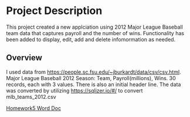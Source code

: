 # Project Description
This project created a new applciation using 2012 Major League Baseball team data that captures payroll and the number of wins.  Functionality has been added to display, edit, add and delete infomormation as needed.  

##  Overview
I used data from https://people.sc.fsu.edu/~jburkardt/data/csv/csv.html. Major League Baseball 2012 Season: Team, Payroll(millions), Wins. 30 records, each with 3 values. There is also an initial header line. The data was converted by utilizing https://sqlizer.io/#/ to convert mlb_teams_2012.csv

<a href="https://github.com/jrc98-njit/Homework5/blob/master/JRC98%20IS601%20HW5%20072321.docx">Homework5 Word Doc</a>
